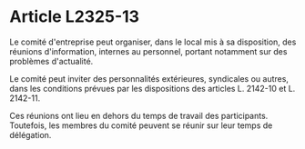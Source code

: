 # Article L2325-13

Le comité d'entreprise peut organiser, dans le local mis à sa disposition, des réunions d'information, internes au personnel, portant notamment sur des problèmes d'actualité.

Le comité peut inviter des personnalités extérieures, syndicales ou autres, dans les conditions prévues par les dispositions des articles L. 2142-10 et L. 2142-11.

Ces réunions ont lieu en dehors du temps de travail des participants. Toutefois, les membres du comité peuvent se réunir sur leur temps de délégation.